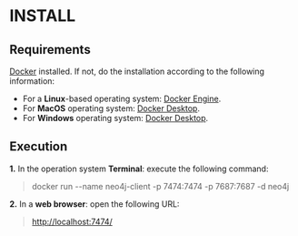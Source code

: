 # INSTALL

## Requirements

[Docker](https://www.docker.com/) installed. If not, do the installation according to the following information:

* For a **Linux**-based operating system: [Docker Engine](https://docs.docker.com/engine/install/).
* For **MacOS** operating system: [Docker Desktop](https://www.docker.com/products/docker-desktop/).
* For **Windows** operating system: [Docker Desktop](https://www.docker.com/products/docker-desktop/).

## Execution

**1.** In the operation system **Terminal**: execute the following command:

> docker run --name neo4j-client -p 7474:7474 -p 7687:7687 -d neo4j

**2.** In a **web browser**: open the following URL:

> [http://localhost:7474/](http://localhost:7474/)
